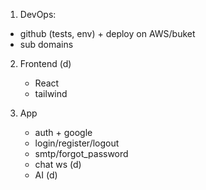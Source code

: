
1. DevOps:
 - github (tests, env) + deploy on AWS/buket
 - sub domains  

2. Frontend (d)
   - React
   - tailwind
 
3. App
   + auth + google
   - login/register/logout
   - smtp/forgot_password 
   - chat ws (d)
   - AI (d)